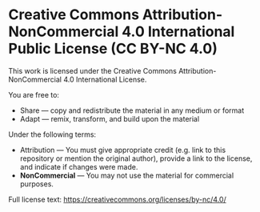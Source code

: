 # Creative Commons Attribution-NonCommercial 4.0 International Public License (CC BY-NC 4.0)

This work is licensed under the Creative Commons Attribution-NonCommercial 4.0 International License.

You are free to:
- Share — copy and redistribute the material in any medium or format
- Adapt — remix, transform, and build upon the material

Under the following terms:
- Attribution — You must give appropriate credit (e.g. link to this repository or mention the original author), provide a link to the license, and indicate if changes were made.
- **NonCommercial** — You may not use the material for commercial purposes.

Full license text: https://creativecommons.org/licenses/by-nc/4.0/

